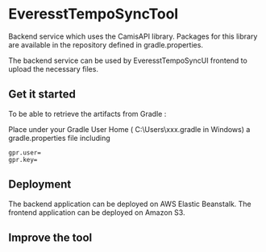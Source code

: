 # EveresstTempoSyncTool

Backend service which uses the CamisAPI library. Packages for this library are available in the repository defined in gradle.properties.

The backend service can be used by EveresstTempoSyncUI frontend to upload the necessary files.

## Get it started
To be able to retrieve the artifacts from Gradle :

Place under your Gradle User Home ( C:\Users\xxx\.gradle in Windows)
a gradle.properties file including 

    gpr.user=
    gpr.key=

## Deployment

The backend application can be deployed on AWS Elastic Beanstalk.
The frontend application can be deployed on Amazon S3.

## Improve the tool
	

